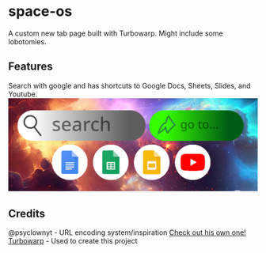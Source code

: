 # space-os
A custom new tab page built with Turbowarp. Might include some lobotomies.
## Features
Search with google and has shortcuts to Google Docs, Sheets, Slides, and Youtube.\
![Image of a new tab containg search engine, go to button, and buttons to the 4 google products above](https://github.com/AGameboyIsNotAvaliable/space-os/blob/main/media/spaceos.png/?raw=true)
## Credits
@psyclownyt - URL encoding system/inspiration [Check out his own one!](https://github.com/PSYclownYT/scratch-os)\
[Turbowarp](https://turbowarp.org/) - Used to create this project
